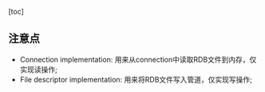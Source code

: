 [toc]

## 注意点
* Connection implementation: 用来从connection中读取RDB文件到内存，仅实现读操作;
* File descriptor implementation: 用来将RDB文件写入管道，仅实现写操作;
